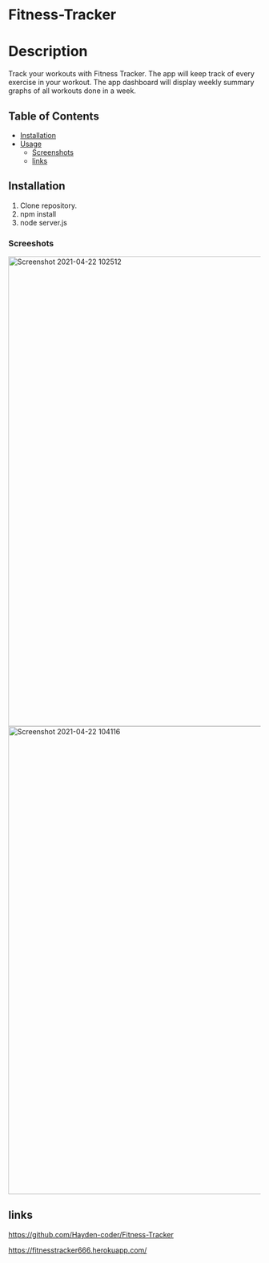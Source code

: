 # Fitness-Tracker

# Description
Track your workouts with Fitness Tracker. The app will keep track of every exercise in your workout. The app dashboard will display weekly summary graphs of all workouts done in a week.

## Table of Contents

* [Installation](#installation)
* [Usage](#usage)
    * [Screenshots](#screenshots)
    * [links](#links)
## Installation

1. Clone repository. 
2. npm install
3. node server.js

### Screeshots
<img width="937" alt="Screenshot 2021-04-22 102512" src="https://user-images.githubusercontent.com/74078719/115759434-14b6bd00-a355-11eb-81e2-c83fe28d3f75.png">

<img width="933" alt="Screenshot 2021-04-22 104116" src="https://user-images.githubusercontent.com/74078719/115761603-5d6f7580-a357-11eb-860e-9df97cf3e51d.png">

## links
https://github.com/Hayden-coder/Fitness-Tracker


https://fitnesstracker666.herokuapp.com/
